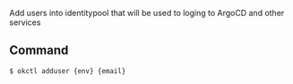 
Add users into identitypool that will be used to loging to ArgoCD and other services 

## Command

```bash
$ okctl adduser {env} {email}
```